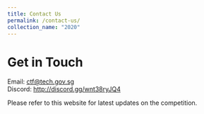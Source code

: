 ```yaml
---
title: Contact Us
permalink: /contact-us/
collection_name: "2020"
---
```


# Get in Touch

Email: <ctf@tech.gov.sg>  
Discord: <http://discord.gg/wnt38ryJQ4>

Please refer to this website for latest updates on the competition.   
